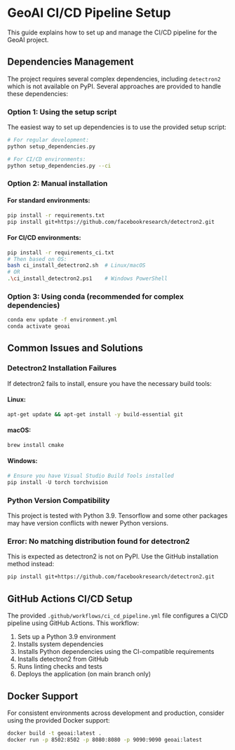 # GeoAI CI/CD Pipeline Setup

This guide explains how to set up and manage the CI/CD pipeline for the GeoAI project.

## Dependencies Management

The project requires several complex dependencies, including `detectron2` which is not available on PyPI. Several approaches are provided to handle these dependencies:

### Option 1: Using the setup script

The easiest way to set up dependencies is to use the provided setup script:

```bash
# For regular development:
python setup_dependencies.py

# For CI/CD environments:
python setup_dependencies.py --ci
```

### Option 2: Manual installation

#### For standard environments:

```bash
pip install -r requirements.txt
pip install git+https://github.com/facebookresearch/detectron2.git
```

#### For CI/CD environments:

```bash
pip install -r requirements_ci.txt
# Then based on OS:
bash ci_install_detectron2.sh  # Linux/macOS
# OR
.\ci_install_detectron2.ps1    # Windows PowerShell
```

### Option 3: Using conda (recommended for complex dependencies)

```bash
conda env update -f environment.yml
conda activate geoai
```

## Common Issues and Solutions

### Detectron2 Installation Failures

If detectron2 fails to install, ensure you have the necessary build tools:

#### Linux:
```bash
apt-get update && apt-get install -y build-essential git
```

#### macOS:
```bash
brew install cmake
```

#### Windows:
```powershell
# Ensure you have Visual Studio Build Tools installed
pip install -U torch torchvision
```

### Python Version Compatibility

This project is tested with Python 3.9. Tensorflow and some other packages may have version conflicts with newer Python versions.

### Error: No matching distribution found for detectron2

This is expected as detectron2 is not on PyPI. Use the GitHub installation method instead:

```bash
pip install git+https://github.com/facebookresearch/detectron2.git
```

## GitHub Actions CI/CD Setup

The provided `.github/workflows/ci_cd_pipeline.yml` file configures a CI/CD pipeline using GitHub Actions. This workflow:

1. Sets up a Python 3.9 environment
2. Installs system dependencies
3. Installs Python dependencies using the CI-compatible requirements
4. Installs detectron2 from GitHub
5. Runs linting checks and tests
6. Deploys the application (on main branch only)

## Docker Support

For consistent environments across development and production, consider using the provided Docker support:

```bash
docker build -t geoai:latest .
docker run -p 8502:8502 -p 8080:8080 -p 9090:9090 geoai:latest
```